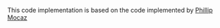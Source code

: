 This code implementation is based on the code implemented by <a href='https://github.com/pmocz/nbody-python'>Phillip Mocaz</a>
